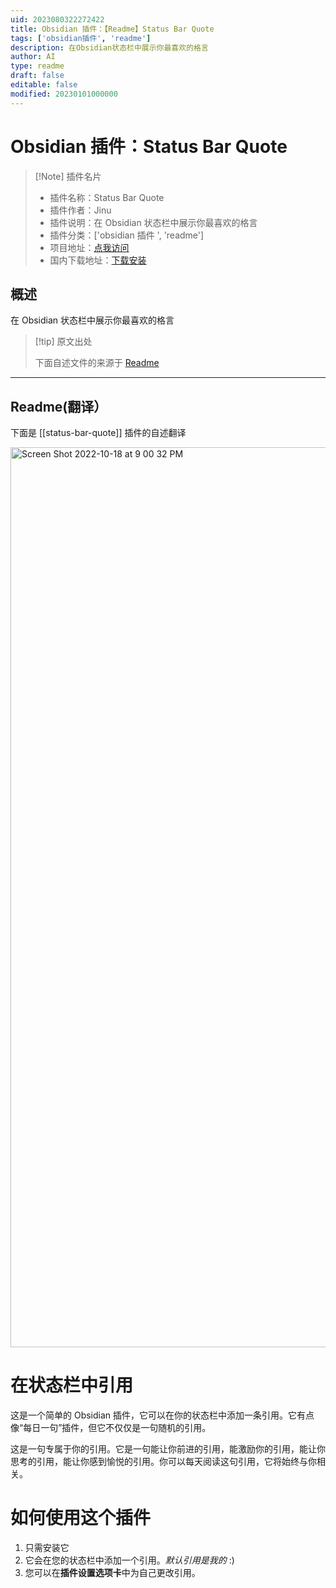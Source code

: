 ```yaml
---
uid: 2023080322272422
title: Obsidian 插件：【Readme】Status Bar Quote
tags: ['obsidian插件', 'readme']
description: 在Obsidian状态栏中展示你最喜欢的格言
author: AI
type: readme
draft: false
editable: false
modified: 20230101000000
---
```


# Obsidian 插件：Status Bar Quote

> [!Note] 插件名片
> - 插件名称：Status Bar Quote
> - 插件作者：Jinu
> - 插件说明：在 Obsidian 状态栏中展示你最喜欢的格言
> - 插件分类：['obsidian 插件 ', 'readme']
> - 项目地址：[点我访问](https://github.com/yesjinu/StatusBarQuote)
> - 国内下载地址：[下载安装](https://pkmer.cn/products/plugin/pluginMarket/?status-bar-quote)

## 概述

在 Obsidian 状态栏中展示你最喜欢的格言

> [!tip] 原文出处
>
>下面自述文件的来源于 [Readme](https://ghproxy.net/https://raw.githubusercontent.com/yesjinu/StatusBarQuote/master/README.md)
>

---

## Readme(翻译）

下面是 [[status-bar-quote]] 插件的自述翻译

<img width="1440" alt="Screen Shot 2022-10-18 at 9 00 32 PM" src="https://user-images.githubusercontent.com/45530894/196423905-933ec467-024f-4683-99df-551f351c4b87.png">

# 在状态栏中引用

这是一个简单的 Obsidian 插件，它可以在你的状态栏中添加一条引用。它有点像“每日一句”插件，但它不仅仅是一句随机的引用。

这是一句专属于你的引用。它是一句能让你前进的引用，能激励你的引用，能让你思考的引用，能让你感到愉悦的引用。你可以每天阅读这句引用，它将始终与你相关。

# 如何使用这个插件

1. 只需安装它
2. 它会在您的状态栏中添加一个引用。_默认引用是我的_ :)
3. 您可以在**插件设置选项卡**中为自己更改引用。



